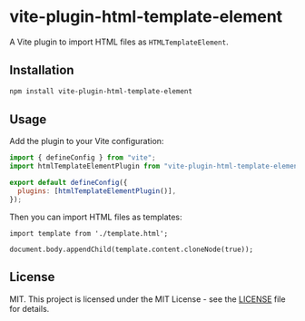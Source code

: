 # vite-plugin-html-template-element

A Vite plugin to import HTML files as `HTMLTemplateElement`.

## Installation

```bash
npm install vite-plugin-html-template-element
```

## Usage

Add the plugin to your Vite configuration:

```javascript
import { defineConfig } from "vite";
import htmlTemplateElementPlugin from "vite-plugin-html-template-element";

export default defineConfig({
  plugins: [htmlTemplateElementPlugin()],
});
```

Then you can import HTML files as templates:

```
import template from './template.html';

document.body.appendChild(template.content.cloneNode(true));
```

## License

MIT. This project is licensed under the MIT License - see the [LICENSE](LICENSE.md) file for details.
